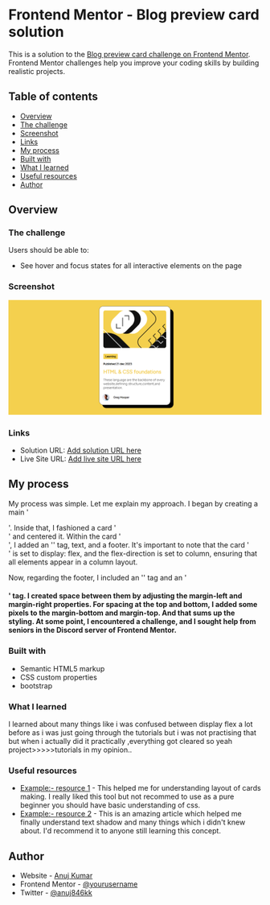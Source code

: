 # Frontend Mentor - Blog preview card solution

This is a solution to the [Blog preview card challenge on Frontend Mentor](https://www.frontendmentor.io/challenges/blog-preview-card-ckPaj01IcS). Frontend Mentor challenges help you improve your coding skills by building realistic projects. 

## Table of contents
  - [Overview](#overview)
  - [The challenge](#the-challenge)
  - [Screenshot](#screenshot)
  - [Links](#links)
  - [My process](#my-process)
  - [Built with](#built-with)
  - [What I learned](#what-i-learned)
  - [Useful resources](#useful-resources)
  -  [Author](#author)

## Overview

### The challenge

Users should be able to:

- See hover and focus states for all interactive elements on the page

### Screenshot

![](screenshot.png)

### Links
- Solution URL: [Add solution URL here](https://your-solution-url.com)
- Live Site URL: [Add live site URL here](https://your-live-site-url.com)

## My process
My process was simple. Let me explain my approach. I began by creating a main '<div>'. Inside that, I fashioned a card '<div>' and centered it. Within the card '<div>', I added an '<img>' tag, text, and a footer. It's important to note that the card '<div>' is set to display: flex, and the flex-direction is set to column, ensuring that all elements appear in a column layout.

Now, regarding the footer, I included an '<img>' tag and an '<h4>' tag. I created space between them by adjusting the margin-left and margin-right properties. For spacing at the top and bottom, I added some pixels to the margin-bottom and margin-top. And that sums up the styling. At some point, I encountered a challenge, and I sought help from seniors in the Discord server of Frontend Mentor.
### Built with

- Semantic HTML5 markup
- CSS custom properties
- bootstrap



### What I learned

I learned about many things like i was confused between display flex a lot before as i was just going through the tutorials but i was not practising that but when i actually did it practically ,everything got cleared so yeah project>>>>>tutorials in my opinion..


### Useful resources

- [Example:- resource 1](https://getbootstrap.com/docs/4.0/components/card/) - This helped me for understanding layout of cards making. I really liked this tool but not recommed to use as a pure beginner you should have basic understanding of css.
- [Example:- resource 2](https://developer.mozilla.org/en-US/docs/Web/CSS/text-shadow) - This is an amazing article which helped me finally understand text shadow and many things which i didn't knew about. I'd recommend it to anyone still learning this concept.

## Author

- Website - [Anuj Kumar](https://www.your-site.com)
- Frontend Mentor - [@yourusername](https://www.frontendmentor.io/profile/yourusername)
- Twitter - [@anuj846kk](https://www.twitter.com/@anuj846kk)

